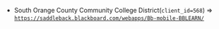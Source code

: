  - South Orange County Community College District(`client_id=568`) => [`https://saddleback.blackboard.com/webapps/Bb-mobile-BBLEARN/`](https://saddleback.blackboard.com/webapps/Bb-mobile-BBLEARN/)
